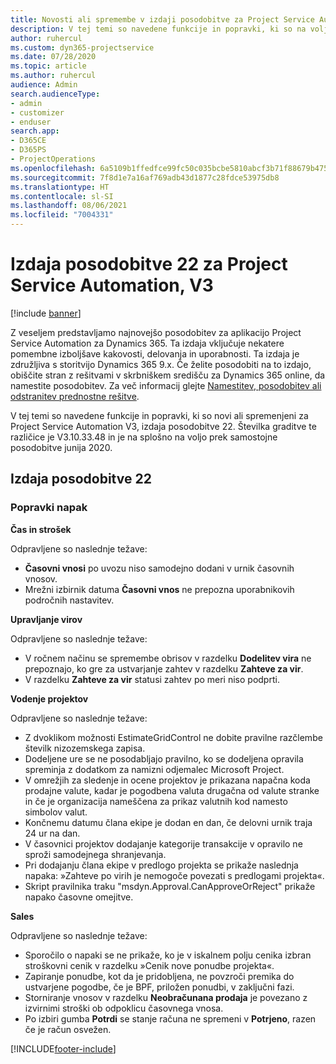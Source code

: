 ```yaml
---
title: Novosti ali spremembe v izdaji posodobitve za Project Service Automation 22, V3
description: V tej temi so navedene funkcije in popravki, ki so na voljo za Project Service Automation V3, izdaja posodobitve 22.
author: ruhercul
ms.custom: dyn365-projectservice
ms.date: 07/28/2020
ms.topic: article
ms.author: ruhercul
audience: Admin
search.audienceType:
- admin
- customizer
- enduser
search.app:
- D365CE
- D365PS
- ProjectOperations
ms.openlocfilehash: 6a5109b1ffedfce99fc50c035bcbe5810abcf3b71f88679b47561d69daa9f3ab
ms.sourcegitcommit: 7f8d1e7a16af769adb43d1877c28fdce53975db8
ms.translationtype: HT
ms.contentlocale: sl-SI
ms.lasthandoff: 08/06/2021
ms.locfileid: "7004331"
---
```

# <a name="project-service-automation-update-release-22-v3"></a>Izdaja posodobitve 22 za Project Service Automation, V3

[!include [banner](../includes/psa-now-project-operations.md)]

Z veseljem predstavljamo najnovejšo posodobitev za aplikacijo Project Service Automation za Dynamics 365. Ta izdaja vključuje nekatere pomembne izboljšave kakovosti, delovanja in uporabnosti. Ta izdaja je združljiva s storitvijo Dynamics 365 9.x. Če želite posodobiti na to izdajo, obiščite stran z rešitvami v skrbniškem središču za Dynamics 365 online, da namestite posodobitev. Za več informacij glejte [Namestitev, posodobitev ali odstranitev prednostne rešitve](/power-platform/admin/install-remove-preferred-solution).

V tej temi so navedene funkcije in popravki, ki so novi ali spremenjeni za Project Service Automation V3, izdaja posodobitve 22. Številka graditve te različice je V3.10.33.48 in je na splošno na voljo prek samostojne posodobitve junija 2020.

## <a name="update-release-22"></a>Izdaja posodobitve 22

### <a name="bug-fixes"></a>Popravki napak



**Čas in strošek**

Odpravljene so naslednje težave:

- **Časovni vnosi** po uvozu niso samodejno dodani v urnik časovnih vnosov.
- Mrežni izbirnik datuma **Časovni vnos** ne prepozna uporabnikovih področnih nastavitev.

**Upravljanje virov**

Odpravljene so naslednje težave:

- V ročnem načinu se spremembe obrisov v razdelku **Dodelitev vira** ne prepoznajo, ko gre za ustvarjanje zahtev v razdelku **Zahteve za vir**.
- V razdelku **Zahteve za vir** statusi zahtev po meri niso podprti.

**Vodenje projektov**

Odpravljene so naslednje težave:

- Z dvoklikom možnosti EstimateGridControl ne dobite pravilne razčlembe številk nizozemskega zapisa.
- Dodeljene ure se ne posodabljajo pravilno, ko se dodeljena opravila spreminja z dodatkom za namizni odjemalec Microsoft Project.
- V omrežjih za sledenje in ocene projektov je prikazana napačna koda prodajne valute, kadar je pogodbena valuta drugačna od valute stranke in če je organizacija nameščena za prikaz valutnih kod namesto simbolov valut.
- Končnemu datumu člana ekipe je dodan en dan, če delovni urnik traja 24 ur na dan.
- V časovnici projektov dodajanje kategorije transakcije v opravilo ne sproži samodejnega shranjevanja.
- Pri dodajanju člana ekipe v predlogo projekta se prikaže naslednja napaka: »Zahteve po virih je nemogoče povezati s predlogami projekta«. 
- Skript pravilnika traku "msdyn.Approval.CanApproveOrReject" prikaže napako časovne omejitve.

**Sales**

Odpravljene so naslednje težave:

- Sporočilo o napaki se ne prikaže, ko je v iskalnem polju cenika izbran stroškovni cenik v razdelku »Cenik nove ponudbe projekta«.
- Zapiranje ponudbe, kot da je pridobljena, ne povzroči premika do ustvarjene pogodbe, če je BPF, priložen ponudbi, v zaključni fazi.
- Storniranje vnosov v razdelku **Neobračunana prodaja** je povezano z izvirnimi stroški ob odpoklicu časovnega vnosa.
- Po izbiri gumba **Potrdi** se stanje računa ne spremeni v **Potrjeno**, razen če je račun osvežen.


[!INCLUDE[footer-include](../includes/footer-banner.md)]